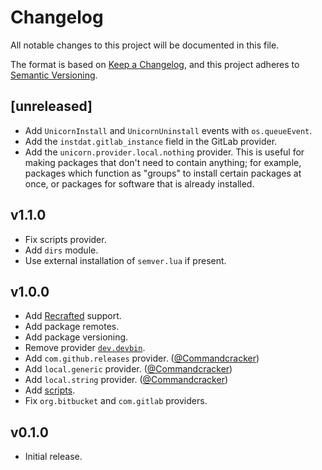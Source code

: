 # Changelog

All notable changes to this project will be documented in this file.

The format is based on [Keep a Changelog](https://keepachangelog.com/en/1.0.0/),
and this project adheres to [Semantic Versioning](https://semver.org/spec/v2.0.0.html).

## [unreleased]

- Add `UnicornInstall` and `UnicornUninstall` events with `os.queueEvent`.
- Add the `instdat.gitlab_instance` field in the GitLab provider.
- Add the `unicorn.provider.local.nothing` provider. This is useful for
  making packages that don't need to contain anything; for example,
  packages which function as "groups" to install certain packages
  at once, or packages for software that is already installed.

## v1.1.0

- Fix scripts provider.
- Add `dirs` module.
- Use external installation of `semver.lua` if present.

## v1.0.0

- Add [Recrafted](https://recrafted.madefor.cc) support.
- Add package remotes.
- Add package versioning.
- Remove provider [`dev.devbin`](https://unicornpkg.madefor.cc/api-reference/unicorn.core.providers/dev.devbin.html).
- Add `com.github.releases` provider. ([@Commandcracker](https://github.com/Commandcracker))
- Add `local.generic` provider. ([@Commandcracker](https://github.com/Commandcracker))
- Add `local.string` provider. ([@Commandcracker](https://github.com/Commandcracker))
- Add [scripts](https://unicornpkg.madefor.cc/specification/package-tables.html#script).
- Fix `org.bitbucket` and `com.gitlab` providers.

## v0.1.0

- Initial release.
